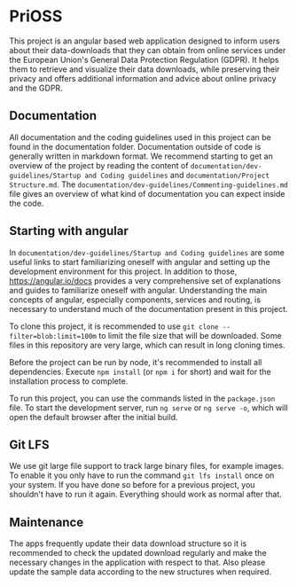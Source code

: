 # PriOSS

This project is an angular based web application designed to inform users about their data-downloads that they can obtain from online services under the European Union's General Data Protection Regulation (GDPR). It helps them to retrieve and visualize their data downloads, while preserving their privacy and offers additional information and advice about online privacy and the GDPR.

## Documentation

All documentation and the coding guidelines used in this project can be found in the documentation folder. Documentation outside of code is generally written in markdown format. We recommend starting to get an overview of the project by reading the content of ``documentation/dev-guidelines/Startup and Coding guidelines`` and ``documentation/Project Structure.md``. The ``documentation/dev-guidelines/Commenting-guidelines.md`` file gives an overview of what kind of documentation you can expect inside the code.

## Starting with angular

In ``documentation/dev-guidelines/Startup and Coding guidelines`` are some useful links to start familiarizing oneself with angular and setting up the development environment for this project. In addition to those, https://angular.io/docs provides a very comprehensive set of explanations and guides to familiarize oneself with angular. Understanding the main concepts of angular, especially components, services and routing, is necessary to understand much of the documentation present in this project.

To clone this project, it is recommended to use ``git clone --filter=blob:limit=100m`` to limit the file size that will be downloaded. Some files in this repository are very large, which can result in long cloning times.

Before the project can be run by node, it's recommended to install all dependencies. Execute ``npm install`` (or ``npm i`` for short) and wait for the installation process to complete.

To run this project, you can use the commands listed in the ``package.json`` file. To start the development server, run ``ng serve`` or ``ng serve -o``, which will open the default browser after the initial build.

## Git LFS

We use git large file support to track large binary files, for example images. To enable it you only have to run the command ``git lfs install`` once on your system. 
If you have done so before for a previous project, you shouldn't have to run it again. Everything should work as normal after that.

## Maintenance

The apps frequently update their data download structure so it is recommended to check the updated download regularly and make the necessary changes in the application with respect to that. Also please update the sample data according to the new structures when required.